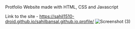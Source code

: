 Protfolio Website made with HTML, CSS and Javascript

Link to the site - https://sahil1510-droid.github.io/sahilbansal.github.io.profile/
![Screenshot (3)](https://github.com/Sahil1510-droid/sahilbansal.github.io.profile/assets/66123690/cf907ae8-954b-4787-8293-ba7b7b822d8b)

